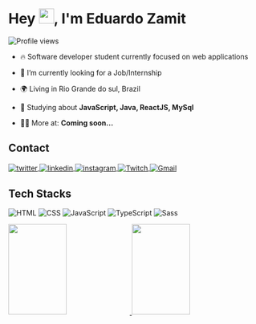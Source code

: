 <h1 align="left">Hey <img src="https://raw.githubusercontent.com/kaueMarques/kaueMarques/master/hi.gif" height="30px">, I'm Eduardo Zamit</h1>
<p align="left"> <img src="https://komarev.com/ghpvc/?username=eduardozamit&color=blueviolet" alt="Profile views" /> </p>

- 🔥 Software developer student currently focused on web applications

- 💼 I’m currently looking for a Job/Internship

- 🌍 Living in Rio Grande do sul, Brazil

- 🧠 Studying about **JavaScript, Java, ReactJS, MySql**

- 👨‍💻 More at: **Coming soon...**

<!-- Contact -->
## Contact
<div align="left">
<a href="https://twitter.com/eZamit_" target="_blank">
  <img align="center" src="https://img.shields.io/badge/-twitter-333333?style=flat&logo=twitter" alt="twitter"/>  
</a>
<a href="https://Linkedin.com/in/eduardozamit" target="_blank">
  <img align="center" src="https://img.shields.io/badge/-Linkedin-333333?style=flat&logo=linkedin" alt="linkedin"/>
</a>
<a href="https://Instagram.com/eduardozamit_" target="_blank">
 <img align="center" src="https://img.shields.io/badge/-Instagram-333333?style=flat&logo=instagram" alt="instagram"/>
</a>
<a href="https://Twitch.com/Zamit_" target="_blank">
 <img align="center" src="https://img.shields.io/badge/-Twitch-333333?style=flat&logo=Twitch&logoColor=purple" alt="Twitch"/>
</a>
<a href="Mailto:Zamit.eduardo@hotmail.com" target="_blank">
 <img align="center" src="https://img.shields.io/badge/-Gmail-333333?style=flat&logo=Gmail&logoColor=Red" alt="Gmail"/>
</a>
</div>

<!-- Stacks --> 
## Tech Stacks 
<div>

![HTML](https://img.shields.io/badge/-HTML-333333?style=flat&logo=HTML5)
![CSS](https://img.shields.io/badge/-CSS-333333?style=flat&logo=CSS3&logoColor=1572B6)
![JavaScript](https://img.shields.io/badge/-JavaScript-333333?style=flat&logo=javascript)
![TypeScript](https://img.shields.io/badge/-TypeScript-333333?style=flat&logo=typescript&logoColor=2D79C7)
![Sass](https://img.shields.io/badge/-Sass-333333?style=flat&logo=sass&logoColor=cc6699)


</div>

<!-- Stats -->
<div align="left">

  <a href="https://github.com/eduardozamit">
  <img height="180em" width="48%" 
       src="https://github-readme-stats.vercel.app/api?username=eduardozamit&show_icons=true&theme=rose_pine&include_all_commits=true&count_private=true"/>
  <img height="180em" width="48%" 
       src="https://github-readme-stats.vercel.app/api/top-langs/?username=eduardozamit&layout=compact&langs_count=7&theme=rose_pine"/>
    
 </div>

